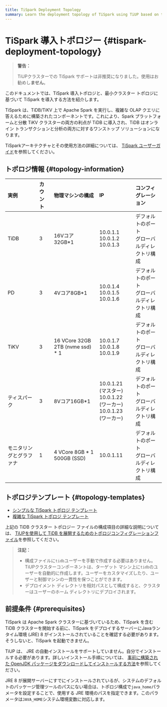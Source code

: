 ```yaml
---
title: TiSpark Deployment Topology
summary: Learn the deployment topology of TiSpark using TiUP based on the minimal TiDB topology.
---
```


# TiSpark 導入トポロジー {#tispark-deployment-topology}

> **警告：**
>
> TiUPクラスターでの TiSpark サポートは非​​推奨になりました。使用はお勧めし**ません**。

このドキュメントでは、TiSpark 導入トポロジと、最小クラスター トポロジに基づいて TiSpark を導入する方法を紹介します。

TiSpark は、TiDB/TiKV 上で Apache Spark を実行し、複雑な OLAP クエリに答えるために構築されたコンポーネントです。これにより、Spark プラットフォームと分散 TiKV クラスターの両方の利点が TiDB に導入され、TiDB はオンライン トランザクションと分析の両方に対するワンストップ ソリューションになります。

TiSparkアーキテクチャとその使用方法の詳細については、 [TiSpark ユーザーガイド](/tispark-overview.md)を参照してください。

## トポロジ情報 {#topology-information}

| 実例           | カウント | 物理マシンの構成                         | IP                                                           | コンフィグレーション                  |
| :----------- | :--- | :------------------------------- | :----------------------------------------------------------- | :-------------------------- |
| TiDB         | 3    | 16Vコア 32GB*1                     | 10.0.1.1<br/> 10.0.1.2<br/> 10.0.1.3                         | デフォルトのポート<br/>グローバルディレクトリ構成 |
| PD           | 3    | 4Vコア8GB*1                        | 10.0.1.4<br/> 10.0.1.5<br/> 10.0.1.6                         | デフォルトのポート<br/>グローバルディレクトリ構成 |
| TiKV         | 3    | 16 VCore 32GB 2TB (nvme ssd) * 1 | 10.0.1.7<br/> 10.0.1.8<br/> 10.0.1.9                         | デフォルトのポート<br/>グローバルディレクトリ構成 |
| ティスパーク       | 3    | 8Vコア16GB*1                       | 10.0.1.21 (マスター)<br/> 10.0.1.22 (ワーカー)<br/> 10.0.1.23 (ワーカー) | デフォルトのポート<br/>グローバルディレクトリ構成 |
| モニタリングとグラファナ | 1    | 4 VCore 8GB * 1 500GB (SSD)      | 10.0.1.11                                                    | デフォルトのポート<br/>グローバルディレクトリ構成 |

## トポロジテンプレート {#topology-templates}

-   [シンプルな TiSpark トポロジ テンプレート](https://github.com/pingcap/docs/blob/master/config-templates/simple-tispark.yaml)
-   [複雑な TiSpark トポロジ テンプレート](https://github.com/pingcap/docs/blob/master/config-templates/complex-tispark.yaml)

上記の TiDB クラスター トポロジー ファイルの構成項目の詳細な説明については、 [TiUPを使用して TiDB を展開するためのトポロジコンフィグレーションファイル](/tiup/tiup-cluster-topology-reference.md)を参照してください。

> **注記：**
>
> -   構成ファイルに`tidb`ユーザーを手動で作成する必要はありません。 TiUPクラスターコンポーネントは、ターゲット マシン上に`tidb`のユーザーを自動的に作成します。ユーザーをカスタマイズしたり、ユーザーと制御マシンの一貫性を保つことができます。
> -   デプロイメント ディレクトリを相対パスとして構成すると、クラスターはユーザーのホーム ディレクトリにデプロイされます。

## 前提条件 {#prerequisites}

TiSpark は Apache Spark クラスターに基づいているため、TiSpark を含む TiDB クラスターを開始する前に、TiSpark をデプロイするサーバーにJavaランタイム環境 (JRE) 8 がインストールされていることを確認する必要があります。そうしないと、TiSpark を起動できません。

TiUP は、 JRE の自動インストールをサポートしていません。自分でインストールする必要があります。詳しいインストール手順については、 [事前に構築された OpenJDK パッケージをダウンロードしてインストールする方法](https://openjdk.java.net/install/)を参照してください。

JRE 8 が展開サーバーにすでにインストールされているが、システムのデフォルトのパッケージ管理ツールのパスにない場合は、トポロジ構成で`java_home`パラメータを設定することで、使用する JRE 環境のパスを指定できます。このパラメータは`JAVA_HOME`システム環境変数に対応します。

